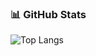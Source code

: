 ### 📊 GitHub Stats

![Top Langs](https://github-readme-stats.vercel.app/api/top-langs/?username=thayanaferreira&layout=compact&theme=default&hide=html,css)
